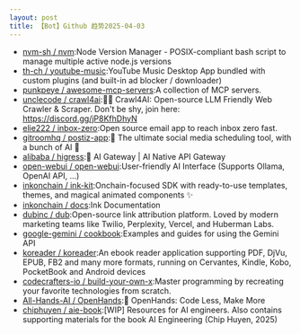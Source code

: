 ```yaml
---
layout: post
title: 【Bot】Github 趋势2025-04-03
---
```


* [nvm-sh / nvm](https://github.com/nvm-sh/nvm):Node Version Manager - POSIX-compliant bash script to manage multiple active node.js versions
* [th-ch / youtube-music](https://github.com/th-ch/youtube-music):YouTube Music Desktop App bundled with custom plugins (and built-in ad blocker / downloader)
* [punkpeye / awesome-mcp-servers](https://github.com/punkpeye/awesome-mcp-servers):A collection of MCP servers.
* [unclecode / crawl4ai](https://github.com/unclecode/crawl4ai):🚀🤖 Crawl4AI: Open-source LLM Friendly Web Crawler & Scraper. Don't be shy, join here: https://discord.gg/jP8KfhDhyN
* [elie222 / inbox-zero](https://github.com/elie222/inbox-zero):Open source email app to reach inbox zero fast.
* [gitroomhq / postiz-app](https://github.com/gitroomhq/postiz-app):📨 The ultimate social media scheduling tool, with a bunch of AI 🤖
* [alibaba / higress](https://github.com/alibaba/higress):🤖 AI Gateway | AI Native API Gateway
* [open-webui / open-webui](https://github.com/open-webui/open-webui):User-friendly AI Interface (Supports Ollama, OpenAI API, ...)
* [inkonchain / ink-kit](https://github.com/inkonchain/ink-kit):Onchain-focused SDK with ready-to-use templates, themes, and magical animated components ✨
* [inkonchain / docs](https://github.com/inkonchain/docs):Ink Documentation
* [dubinc / dub](https://github.com/dubinc/dub):Open-source link attribution platform. Loved by modern marketing teams like Twilio, Perplexity, Vercel, and Huberman Labs.
* [google-gemini / cookbook](https://github.com/google-gemini/cookbook):Examples and guides for using the Gemini API
* [koreader / koreader](https://github.com/koreader/koreader):An ebook reader application supporting PDF, DjVu, EPUB, FB2 and many more formats, running on Cervantes, Kindle, Kobo, PocketBook and Android devices
* [codecrafters-io / build-your-own-x](https://github.com/codecrafters-io/build-your-own-x):Master programming by recreating your favorite technologies from scratch.
* [All-Hands-AI / OpenHands](https://github.com/All-Hands-AI/OpenHands):🙌 OpenHands: Code Less, Make More
* [chiphuyen / aie-book](https://github.com/chiphuyen/aie-book):[WIP] Resources for AI engineers. Also contains supporting materials for the book AI Engineering (Chip Huyen, 2025)
